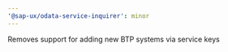 ```yaml
---
'@sap-ux/odata-service-inquirer': minor
---
```


Removes support for adding new BTP systems via service keys
